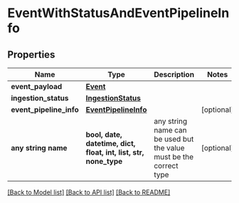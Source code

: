 # EventWithStatusAndEventPipelineInfo


## Properties
Name | Type | Description | Notes
------------ | ------------- | ------------- | -------------
**event_payload** | [**Event**](Event.md) |  | 
**ingestion_status** | [**IngestionStatus**](IngestionStatus.md) |  | 
**event_pipeline_info** | [**EventPipelineInfo**](EventPipelineInfo.md) |  | [optional] 
**any string name** | **bool, date, datetime, dict, float, int, list, str, none_type** | any string name can be used but the value must be the correct type | [optional]

[[Back to Model list]](../README.md#documentation-for-models) [[Back to API list]](../README.md#documentation-for-api-endpoints) [[Back to README]](../README.md)


